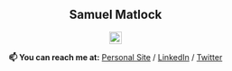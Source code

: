 <div align="center"><h2><b>Samuel Matlock</b></h2>

<img height=22px src="https://komarev.com/ghpvc/?username=samuelmatlock&label=Profile%20views&color=0e75b6&style=flat" alt="samuelmatlock"/>

**📫 You can reach me at:** [Personal Site](https://samuelmatlock.com) / [LinkedIn](https://linkedin.com/in/samuelmatlock/) / [Twitter](https://twitter.com/samuelmatlock)
</div>
